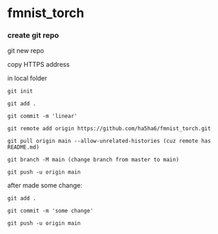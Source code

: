 # fmnist_torch

### create git repo

git new repo

copy HTTPS address

in local folder

    git init

    git add .

    git commit -m 'linear'

    git remote add origin https://github.com/ha5ha6/fmnist_torch.git

    git pull origin main --allow-unrelated-histories (cuz remote has README.md)

    git branch -M main (change branch from master to main)    

    git push -u origin main

after made some change:

    git add .

    git commit -m 'some change'

    git push -u origin main
